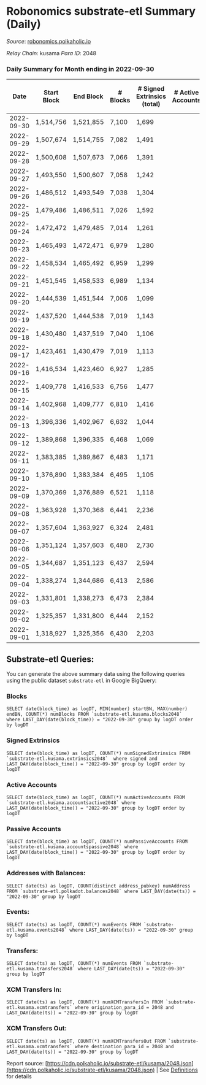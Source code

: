 # Robonomics substrate-etl Summary (Daily)

_Source_: [robonomics.polkaholic.io](https://robonomics.polkaholic.io)

*Relay Chain*: kusama
*Para ID*: 2048



### Daily Summary for Month ending in 2022-09-30


| Date | Start Block | End Block | # Blocks | # Signed Extrinsics (total) | # Active Accounts | # Passive | # New | # Addresses with Balances | # Events | # Transfers | # XCM Transfers In | # XCM Transfers Out | Issues | 
| ---- | ----------- | --------- | -------- | --------------------------- | ----------------- | --------- | ----- | ------------------------- | -------- | ----------- | ------------------ | ------------------- | ------ |
| 2022-09-30 | 1,514,756 | 1,521,855 | 7,100 | 1,699 |  |  |  | 2,783 | 42,966 | 7  |   |   |  |
| 2022-09-29 | 1,507,674 | 1,514,755 | 7,082 | 1,491 |  |  |  |  | 42,085 | 4  |   |   |  |
| 2022-09-28 | 1,500,608 | 1,507,673 | 7,066 | 1,391 |  |  |  |  | 41,761 | 4  |   |   |  |
| 2022-09-27 | 1,493,550 | 1,500,607 | 7,058 | 1,242 |  |  |  |  | 41,096 | 8  |   |   |  |
| 2022-09-26 | 1,486,512 | 1,493,549 | 7,038 | 1,304 |  |  |  |  | 41,171 | 6  |   |   |  |
| 2022-09-25 | 1,479,486 | 1,486,511 | 7,026 | 1,592 |  |  |  |  | 42,047 | 7  |   |   |  |
| 2022-09-24 | 1,472,472 | 1,479,485 | 7,014 | 1,261 |  |  |  |  | 40,643 | 5 ($4.97) |   |   |  |
| 2022-09-23 | 1,465,493 | 1,472,471 | 6,979 | 1,280 |  |  |  |  | 40,562 | 7 ($857.90) |   |   |  |
| 2022-09-22 | 1,458,534 | 1,465,492 | 6,959 | 1,299 |  |  |  |  | 40,586 | 8 ($4,982.65) |   |   |  |
| 2022-09-21 | 1,451,545 | 1,458,533 | 6,989 | 1,134 |  |  |  |  | 39,908 | 5 ($1,375.29) |   |   |  |
| 2022-09-20 | 1,444,539 | 1,451,544 | 7,006 | 1,099 |  |  |  |  | 39,698 | 6 ($5,665.28) |   |   |  |
| 2022-09-19 | 1,437,520 | 1,444,538 | 7,019 | 1,143 |  |  |  | 2,744 | 39,961 | 7 ($2,796.98) |   |   |  |
| 2022-09-18 | 1,430,480 | 1,437,519 | 7,040 | 1,106 |  |  |  | 2,742 | 39,886 | 8 ($44,539.85) |   |   |  |
| 2022-09-17 | 1,423,461 | 1,430,479 | 7,019 | 1,113 |  |  |  | 2,741 | 39,754 | 4 ($105.41) |   |   |  |
| 2022-09-16 | 1,416,534 | 1,423,460 | 6,927 | 1,285 |  |  |  | 2,739 | 40,100 | 4 ($2.49) |   |   |  |
| 2022-09-15 | 1,409,778 | 1,416,533 | 6,756 | 1,477 |  |  |  | 2,737 | 40,322 | 8 ($4,141.38) |   |   |  |
| 2022-09-14 | 1,402,968 | 1,409,777 | 6,810 | 1,416 |  |  |  | 2,734 | 40,275 | 9 ($10,412.73) |   |   |  |
| 2022-09-13 | 1,396,336 | 1,402,967 | 6,632 | 1,044 |  |  |  | 2,727 | 37,873 | 6 ($31.58) |   |   |  |
| 2022-09-12 | 1,389,868 | 1,396,335 | 6,468 | 1,069 |  |  |  |  | 37,169 | 9 ($2,330.80) |   |   |  |
| 2022-09-11 | 1,383,385 | 1,389,867 | 6,483 | 1,171 |  |  |  |  | 37,707 | 9 ($506.03) |   |   |  |
| 2022-09-10 | 1,376,890 | 1,383,384 | 6,495 | 1,105 |  |  |  |  | 37,433 | 17 ($1,019.83) |   |   |  |
| 2022-09-09 | 1,370,369 | 1,376,889 | 6,521 | 1,118 |  |  |  |  | 37,627 | 3 ($3.73) |   |   |  |
| 2022-09-08 | 1,363,928 | 1,370,368 | 6,441 | 2,236 |  |  |  | 2,715 | 40,474 | 1 ($480.12) | 1 ($0.005) |   |  |
| 2022-09-07 | 1,357,604 | 1,363,927 | 6,324 | 2,481 |  |  |  | 2,713 | 40,565 | 2 ($289.93) |   |   |  |
| 2022-09-06 | 1,351,124 | 1,357,603 | 6,480 | 2,730 |  |  |  | 2,713 | 42,559 | 5 ($352.05) |   |   |  |
| 2022-09-05 | 1,344,687 | 1,351,123 | 6,437 | 2,594 |  |  |  | 2,713 | 42,080 | 9 ($3,422.17) |   |   |  |
| 2022-09-04 | 1,338,274 | 1,344,686 | 6,413 | 2,586 |  |  |  | 2,713 | 42,000 | 44 ($3,886.76) |   |   |  |
| 2022-09-03 | 1,331,801 | 1,338,273 | 6,473 | 2,384 |  |  |  | 2,710 | 41,374 | 9 ($532.12) |   |   |  |
| 2022-09-02 | 1,325,357 | 1,331,800 | 6,444 | 2,152 |  |  |  | 2,709 | 40,333 | 8 ($1,048.51) |   |   |  |
| 2022-09-01 | 1,318,927 | 1,325,356 | 6,430 | 2,203 |  |  |  | 2,707 | 40,390 | 6 ($350.86) |   |   |  |

## Substrate-etl Queries:
You can generate the above summary data using the following queries using the public dataset `substrate-etl` in Google BigQuery:


### Blocks
```
SELECT date(block_time) as logDT, MIN(number) startBN, MAX(number) endBN, COUNT(*) numBlocks FROM `substrate-etl.kusama.blocks2048`  where LAST_DAY(date(block_time)) = "2022-09-30" group by logDT order by logDT
```


### Signed Extrinsics
```
SELECT date(block_time) as logDT, COUNT(*) numSignedExtrinsics FROM `substrate-etl.kusama.extrinsics2048`  where signed and LAST_DAY(date(block_time)) = "2022-09-30" group by logDT order by logDT
```


### Active Accounts
```
SELECT date(block_time) as logDT, COUNT(*) numActiveAccounts FROM `substrate-etl.kusama.accountsactive2048` where LAST_DAY(date(block_time)) = "2022-09-30" group by logDT order by logDT
```


### Passive Accounts
```
SELECT date(block_time) as logDT, COUNT(*) numPassiveAccounts FROM `substrate-etl.kusama.accountspassive2048` where LAST_DAY(date(block_time)) = "2022-09-30" group by logDT order by logDT
```


### Addresses with Balances:
```
SELECT date(ts) as logDT, COUNT(distinct address_pubkey) numAddress FROM `substrate-etl.polkadot.balances2048` where LAST_DAY(date(ts)) = "2022-09-30" group by logDT
```


### Events:
```
SELECT date(ts) as logDT, COUNT(*) numEvents FROM `substrate-etl.kusama.events2048` where LAST_DAY(date(ts)) = "2022-09-30" group by logDT
```


### Transfers:
```
SELECT date(ts) as logDT, COUNT(*) numEvents FROM `substrate-etl.kusama.transfers2048` where LAST_DAY(date(ts)) = "2022-09-30" group by logDT
```


### XCM Transfers In:
```
SELECT date(ts) as logDT, COUNT(*) numXCMTransfersIn FROM `substrate-etl.kusama.xcmtransfers` where origination_para_id = 2048 and LAST_DAY(date(ts)) = "2022-09-30" group by logDT
```


### XCM Transfers Out:
```
SELECT date(ts) as logDT, COUNT(*) numXCMTransfersOut FROM `substrate-etl.kusama.xcmtransfers` where destination_para_id = 2048 and LAST_DAY(date(ts)) = "2022-09-30" group by logDT
```



Report source: [https://cdn.polkaholic.io/substrate-etl/kusama/2048.json](https://cdn.polkaholic.io/substrate-etl/kusama/2048.json) | See [Definitions](/DEFINITIONS.md) for details
